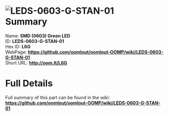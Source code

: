 
![LEDS-0603-G-STAN-01](https://github.com/oomlout/oomlout-OOMP/blob/master/parts/LEDS-0603-G-STAN-01/LEDS-0603-G-STAN-01_420.jpg)   
Summary
=================
  
Name: __SMD (0603) Green LED__    
ID: __LEDS-0603-G-STAN-01__   
Hex ID: __L6G__   
WebPage: __https://github.com/oomlout/oomlout-OOMP/wiki/LEDS-0603-G-STAN-01__   
Short URL: __http://oom.lt/L6G__   

Full Details
==========================
Full summary of this part can be found in the wiki:   
__https://github.com/oomlout/oomlout-OOMP/wiki/LEDS-0603-G-STAN-01__    

